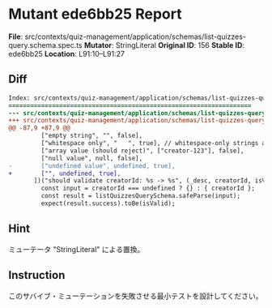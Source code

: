 # Mutant ede6bb25 Report

**File**: src/contexts/quiz-management/application/schemas/list-quizzes-query.schema.spec.ts
**Mutator**: StringLiteral
**Original ID**: 156
**Stable ID**: ede6bb25
**Location**: L91:10–L91:27

## Diff

```diff
Index: src/contexts/quiz-management/application/schemas/list-quizzes-query.schema.spec.ts
===================================================================
--- src/contexts/quiz-management/application/schemas/list-quizzes-query.schema.spec.ts	original
+++ src/contexts/quiz-management/application/schemas/list-quizzes-query.schema.spec.ts	mutated #156
@@ -87,9 +87,9 @@
         ["empty string", "", false],
         ["whitespace only", "   ", true], // whitespace-only strings are valid (length > 0)
         ["array value (should reject)", ["creator-123"], false],
         ["null value", null, false],
-        ["undefined value", undefined, true],
+        ["", undefined, true],
       ])("should validate creatorId: %s -> %s", (_desc, creatorId, isValid) => {
         const input = creatorId === undefined ? {} : { creatorId };
         const result = listQuizzesQuerySchema.safeParse(input);
         expect(result.success).toBe(isValid);
```

## Hint

ミューテータ "StringLiteral" による置換。

## Instruction

このサバイブ・ミューテーションを失敗させる最小テストを設計してください。
